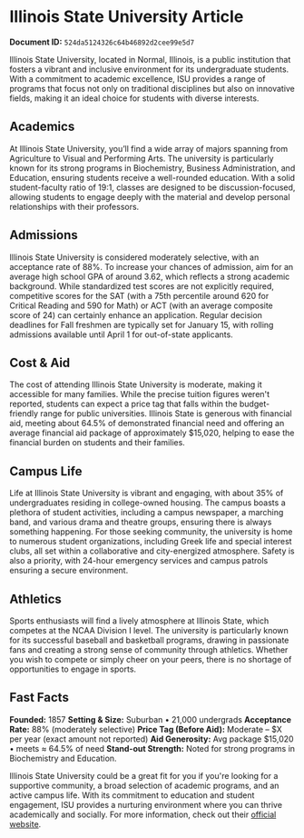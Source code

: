 # Illinois State University Article

**Document ID:** `524da5124326c64b46892d2cee99e5d7`

Illinois State University, located in Normal, Illinois, is a public institution that fosters a vibrant and inclusive environment for its undergraduate students. With a commitment to academic excellence, ISU provides a range of programs that focus not only on traditional disciplines but also on innovative fields, making it an ideal choice for students with diverse interests.

## Academics
At Illinois State University, you’ll find a wide array of majors spanning from Agriculture to Visual and Performing Arts. The university is particularly known for its strong programs in Biochemistry, Business Administration, and Education, ensuring students receive a well-rounded education. With a solid student-faculty ratio of 19:1, classes are designed to be discussion-focused, allowing students to engage deeply with the material and develop personal relationships with their professors.

## Admissions
Illinois State University is considered moderately selective, with an acceptance rate of 88%. To increase your chances of admission, aim for an average high school GPA of around 3.62, which reflects a strong academic background. While standardized test scores are not explicitly required, competitive scores for the SAT (with a 75th percentile around 620 for Critical Reading and 590 for Math) or ACT (with an average composite score of 24) can certainly enhance an application. Regular decision deadlines for Fall freshmen are typically set for January 15, with rolling admissions available until April 1 for out-of-state applicants.

## Cost & Aid
The cost of attending Illinois State University is moderate, making it accessible for many families. While the precise tuition figures weren't reported, students can expect a price tag that falls within the budget-friendly range for public universities. Illinois State is generous with financial aid, meeting about 64.5% of demonstrated financial need and offering an average financial aid package of approximately $15,020, helping to ease the financial burden on students and their families.

## Campus Life
Life at Illinois State University is vibrant and engaging, with about 35% of undergraduates residing in college-owned housing. The campus boasts a plethora of student activities, including a campus newspaper, a marching band, and various drama and theatre groups, ensuring there is always something happening. For those seeking community, the university is home to numerous student organizations, including Greek life and special interest clubs, all set within a collaborative and city-energized atmosphere. Safety is also a priority, with 24-hour emergency services and campus patrols ensuring a secure environment.

## Athletics
Sports enthusiasts will find a lively atmosphere at Illinois State, which competes at the NCAA Division I level. The university is particularly known for its successful baseball and basketball programs, drawing in passionate fans and creating a strong sense of community through athletics. Whether you wish to compete or simply cheer on your peers, there is no shortage of opportunities to engage in sports.

## Fast Facts
**Founded:** 1857
**Setting & Size:** Suburban • 21,000 undergrads
**Acceptance Rate:** 88% (moderately selective)
**Price Tag (Before Aid):** Moderate – $X per year (exact amount not reported)
**Aid Generosity:** Avg package $15,020 • meets ≈ 64.5% of need
**Stand-out Strength:** Noted for strong programs in Biochemistry and Education.

Illinois State University could be a great fit for you if you're looking for a supportive community, a broad selection of academic programs, and an active campus life. With its commitment to education and student engagement, ISU provides a nurturing environment where you can thrive academically and socially. For more information, check out their [official website](https://www.petersons.com/college-search/illinois-state-university-000_10002380.aspx).
